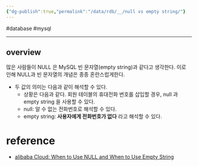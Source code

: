 ```yaml
---
{"dg-publish":true,"permalink":"/data/rdb/__/null vs empty string/"}
---
```


#database #mysql

---
## overview

많은 사람들이 NULL 은 MySQL 빈 문자열(empty string)과 같다고 생각한다. 이로 인해 NULL과 빈 문자열의 개념은 종종 혼란스럽게한다.
- 두 값의 의미는 다음과 같이 해석할 수 있다.
	- 상황은 다음과 같다. 회원 테이블의 휴대전화 번호를 삽입할 경우, null 과 empty string 을 사용할 수 있다.
	- null: 알 수 없는 전화번호로 해석할 수 있다.
	- empty string: **사용자에게 전화번호가 없다** 라고 해석할 수 있다.

# reference

- [alibaba Cloud: When to Use NULL and When to Use Empty String](https://www.alibabacloud.com/blog/when-to-use-null-and-when-to-use-empty-string_598579)
